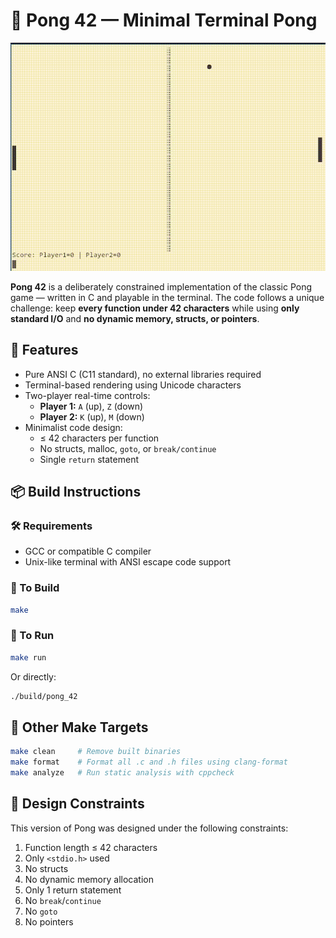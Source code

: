 # 🏓 Pong 42 — Minimal Terminal Pong

![Pong 42 Gameplay](assets/pong_42.gif)

**Pong 42** is a deliberately constrained implementation of the classic Pong game — written in C and playable in the terminal. The code follows a unique challenge: keep **every function under 42 characters** while using **only standard I/O** and **no dynamic memory, structs, or pointers**.

## 🎯 Features

- Pure ANSI C (C11 standard), no external libraries required  
- Terminal-based rendering using Unicode characters  
- Two-player real-time controls:
  - **Player 1:** `A` (up), `Z` (down)
  - **Player 2:** `K` (up), `M` (down)
- Minimalist code design:
  - ≤ 42 characters per function
  - No structs, malloc, `goto`, or `break/continue`
  - Single `return` statement

## 📦 Build Instructions

### 🛠 Requirements

- GCC or compatible C compiler
- Unix-like terminal with ANSI escape code support

### 🔧 To Build

```bash
make
```

### 🚀 To Run

```bash
make run
```

Or directly:

```bash
./build/pong_42
```

## 🧹 Other Make Targets

```bash
make clean     # Remove built binaries
make format    # Format all .c and .h files using clang-format
make analyze   # Run static analysis with cppcheck
```

## 🧠 Design Constraints

This version of Pong was designed under the following constraints:

1. Function length ≤ 42 characters  
2. Only `<stdio.h>` used  
3. No structs  
4. No dynamic memory allocation  
5. Only 1 return statement  
6. No `break`/`continue`  
7. No `goto`  
8. No pointers  

